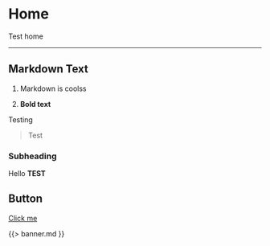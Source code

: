 # Home

Test home

---

## Markdown Text

1. Markdown is coolss

<Counter/>

2. **Bold text**

<Badge color="green">
  Testing
  
  > Test
</Badge>

### Subheading

<Badge>Hello **TEST**</Badge>

## Button

[Click me](/about)

{{> banner.md }}